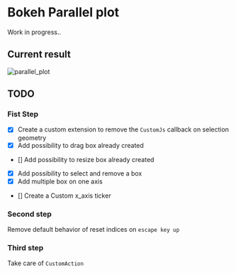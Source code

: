 # Bokeh Parallel plot

Work in progress..

## Current result

![parallel_plot](https://user-images.githubusercontent.com/18531147/51037316-258dfb00-15b0-11e9-9cc7-265da4b66c98.gif)

## TODO

### Fist Step

- [x] Create a custom extension to remove the `CustomJs` callback on selection geometry
- [x] Add possibility to drag box already created
- [] Add possibility to resize box already created
- [x] Add possibility to select and remove a box
- [x] Add multiple box on one axis
- [] Create a Custom x_axis ticker

### Second step

Remove default behavior of reset indices on `escape key up`

### Third step

Take care of `CustomAction`